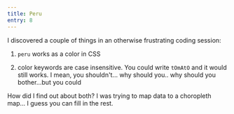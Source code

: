```yaml
---
title: Peru
entry: 8
---
```


I discovered a couple of things in an otherwise frustrating coding session:

1. <code>peru</code> works as a color in CSS

2. color keywords are case insensitive. You could write <code>tOmAtO</code> and it would still works. I mean, you shouldn't... why should you.. why should you bother...but you could

How did I find out about both? I was trying to map data to a choropleth map... I guess you can fill in the rest.